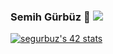 ### Semih Gürbüz 👋 ![](https://komarev.com/ghpvc/?username=Keopsfenks&color=pink)

<a href="https://github.com/JaeSeoKim/badge42"><img src="https://badge42.vercel.app/api/v2/clcroh2lh00350fjvnborozxd/stats?cursusId=21&coalitionId=196" alt="segurbuz's 42 stats" /></a>
